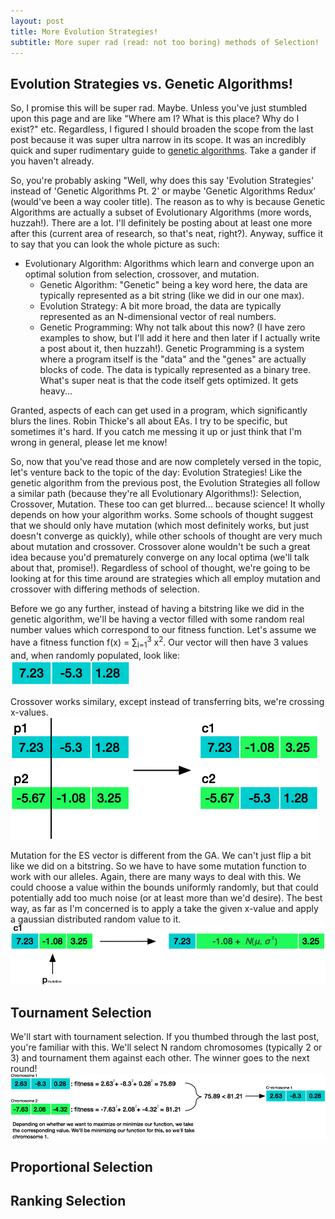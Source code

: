 ```yaml
---
layout: post
title: More Evolution Strategies!
subtitle: More super rad (read: not too boring) methods of Selection!
---
```

## Evolution Strategies vs. Genetic Algorithms! 

So, I promise this will be super rad. Maybe. Unless you've just stumbled upon this page and are like "Where am I? What is this place? Why do I exist?" etc. Regardless, I figured I should broaden the scope from the last post because it was super ultra narrow  in its scope. It was an incredibly quick and super rudimentary guide to [genetic algorithms](http://lanematthewj.github.io/2016-06-14-Genetic-Algorithms/). Take a gander if you haven't already. 

So, you're probably asking "Well, why does this say 'Evolution Strategies' instead of 'Genetic Algorithms Pt. 2' or maybe 'Genetic Algorithms Redux' (would've been a way cooler title). The reason as to why is because Genetic Algorithms are actually a subset of Evolutionary Algorithms (more words, huzzah!). There are a lot. I'll definitely be posting about at least one more after this (current area of research,  so that's neat, right?). Anyway, suffice it to say that you can look the whole picture as such: 
* Evolutionary Algorithm: Algorithms which learn and converge upon an optimal solution from selection, crossover, and mutation. 
  * Genetic Algorithm: "Genetic" being a key word here, the data are typically represented as a bit string (like we did in our one max).
  * Evolution Strategy: A bit more broad, the data are typically represented as an N-dimensional vector of real numbers. 
  * Genetic Programming: Why not talk about this now? (I have zero examples to show, but I'll add it here and then later if I actually write a post about it, then huzzah!). Genetic Programming is a system where a program itself is the "data" and the "genes" are actually blocks of code. The data is typically represented as a binary tree. What's super neat is that the code itself gets optimized. It gets heavy... 

Granted, aspects of each can get used in a program, which significantly blurs the lines. Robin Thicke's all about EAs. I try to be specific, but sometimes it's hard. If you catch me messing it up or just think that I'm wrong in general, please let me know!

So, now that you've read those and are now completely versed in the topic, let's venture back to the topic of the day: Evolution Strategies! Like the genetic algorithm from the previous post, the Evolution Strategies all follow a similar path (because they're all Evolutionary Algorithms!): Selection, Crossover, Mutation.  These too can get blurred... because science! It wholly depends on how your algorithm works. Some schools of thought suggest that we should only have mutation (which most definitely works, but just doesn't converge as quickly), while other schools of thought are very much about mutation and crossover. Crossover alone wouldn't be such a great idea because you'd prematurely converge on any local optima (we'll talk about that, promise!). Regardless of school of thought, we're going to be looking at for this time around are strategies which all employ mutation and crossover with differing methods of selection. 

Before we go any further, instead of having a bitstring like we did in the genetic algorithm, we'll be having a vector filled with some random real number values which correspond to our fitness function. Let's assume we have a fitness function f(x) = ∑<sub>i=1</sub><sup>3</sup> x<sup>2</sup>. Our vector will then have 3 values and, when randomly populated, look like:  
![](/img/geneticalgorithms/Vector.png)

Crossover works similary, except instead of transferring bits, we're crossing x-values. 
![](/img/geneticalgorithms/VectorCrossover.png)

Mutation for the ES vector is different from the GA. We can't just flip a bit like we did on a bitstring. So we have to have some mutation function to work with our alleles. Again, there are many ways to deal with this. We could choose a value within the bounds uniformly randomly, but that could potentially add too much noise (or at least more than we'd desire). The best way, as far as I'm concerned is to apply a take the given x-value and apply a gaussian distributed random value to it. 
![](/img/geneticalgorithms/VectorMutation.png)

## Tournament Selection 
We'll start with tournament selection. If you thumbed through the last post, you're familiar with this. We'll select N random chromosomes (typically 2 or 3) and tournament them against each other. The winner goes to the next round! 
![](/img/geneticalgorithms/TournamentN2.png)

## Proportional Selection


## Ranking Selection 




